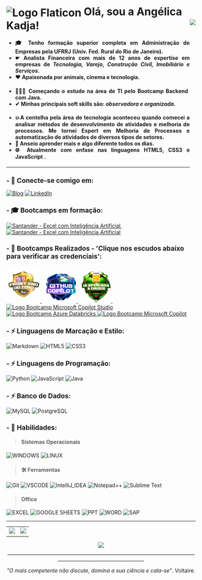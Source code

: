 <h1>
     <img align="center" alt="Logo Flaticon" width="36px" src="https://github.com/angelicakadja/angelicakadja/assets/156589643/b8cfbaa8-3265-4181-986c-5517962ed5af"></a>
    <span>Olá, sou a Angélica Kadja!</span>

  <picture>
  <img align="right" media="(prefers-color-scheme: dark)" height="400" src="https://github.com/angelicakadja/angelicakadja/assets/156589643/71272830-29b9-4f3a-9958-d0c2fc88a799">
</picture>

</h1>

<h4 align="justify">
  
- 🎓 Tenho formação superior completa em Administração de Empresas pela UFRRJ (Univ. Fed. Rural do Rio de Janeiro).
- ☛ Analista Financeira com mais de 12 anos de expertise em empresas de _Tecnologia, Varejo, Construção Civil, Imobiliário e Serviços_.
- ❤️ Apaixonada por animais, cinema e tecnologia. </h4>
</sub>

<h4 align="justify">

- 👩🏽‍💻 Começando o estudo na área de TI pelo Bootcamp Backend com Java.
- ✔ Minhas principais soft skills são: _observadora e organizada_. </h4>
  </sub>

<h4 align="justify">

- 💥A centelha pela área de tecnologia aconteceu quando comecei a analisar métodos de desenvolvimento de atividades e melhoria de processos. Me tornei Expert em Melhoria de Processos e automatização de atividades de diversos tipos de setores.
- 🧠 Anseio aprender mais e algo diferente todos os dias.
- 🌐 Atualmente com enfase nas linguagens HTML5, CSS3 e JavaScript . </h4>
  </sub>

---

<sub>
<h2 align="left"> - 🔗 Conecte-se comigo em: </h2>
</sub>

[![Blog](https://img.shields.io/badge/Blogger-FF5722?style=for-the-badge&logo=blogger&logoColor=white)](https://sintesenuaecrua.blogspot.com/)
[![LinkedIn](https://img.shields.io/badge/LinkedIn-0077B5?style=for-the-badge&logo=linkedin&logoColor=white)](http://www.linkedin.com/in/adm-angelicakadja)

<sub>
<h2 align="left"> - 🎓 Bootcamps em formação: </h2>
</sub>

<div display: inline-block;> 
<a href="[https://github.com/user-attachments/assets/17baab3e-8e44-4500-b61e-0c459e773fb8](https://github.com/user-attachments/assets/17baab3e-8e44-4500-b61e-0c459e773fb8)" target="_blank">
     <img src="https://github.com/user-attachments/assets/17baab3e-8e44-4500-b61e-0c459e773fb8" width="90" alt="Santander - Excel com Inteligência Artificial" /> </a> &nbsp;     
<a href="[https://github.com/user-attachments/assets/518a825c-e5e0-47fd-9af5-6ecbd1182bf5](https://github.com/user-attachments/assets/518a825c-e5e0-47fd-9af5-6ecbd1182bf5)" target="_blank">
     <img src="https://github.com/user-attachments/assets/518a825c-e5e0-47fd-9af5-6ecbd1182bf5" width="85" alt="Santander - Excel com Inteligência Artificial" /> </a>
</div>

<sub>
<h2 align="left"> - 🚀 Bootcamps Realizados - 'Clique nos escudos abaixo para verificar as credenciais': </h2>
</sub>

<div display: inline-block;> 
<a href="[https://hermes.dio.me/certificates/D50WLGPK.pdf](https://hermes.dio.me/certificates/D50WLGPK.pdf)" target="_blank">
     <img src="./src/img/front-end.png" width="90" alt="Logo Bootcamp Front-End" /> </a> &nbsp;
<a href="[https://hermes.dio.me/certificates/2GXOWDRU.pdf](https://hermes.dio.me/certificates/2GXOWDRU.pdf)" target="_blank">
     <img src="./src/img/github.png" width="85" alt="Logo Bootcamp GitHub Copilot" /> </a> &nbsp;
<a href="[https://hermes.dio.me/certificates/7RBBD6ZR.pdf](https://hermes.dio.me/certificates/7RBBD6ZR.pdf)" target="_blank">
     <img src="./src/img/ia-dados.png" width="80" alt="Logo Bootcamp IA Dados" /> </a> &nbsp;
<a href="[https://hermes.dio.me/certificates/VCUHQUFT.pdf](https://hermes.dio.me/certificates/VCUHQUFT.pdf)" target="_blank">
     <img src="https://github.com/user-attachments/assets/1f7c8879-41cf-4d13-97f1-1b5746740a74" width="80" alt="Logo Bootcamp Microsoft Copilot Studio" target="_blank"/> </a> 
<a href="[https://hermes.dio.me/certificates/YENUHHEQ.pdf](https://hermes.dio.me/certificates/YENUHHEQ.pdf)" target="_blank">
     <img src="https://github.com/user-attachments/assets/2bac7d23-fc2d-417b-a9cf-27ab3fe81f75" width="100" alt="Logo Bootcamp Azure Databricks" /> </a>
<a href="[https://hermes.dio.me/certificates/F0QN1LMW.pdf](https://hermes.dio.me/certificates/F0QN1LMW.pdf)" target="_blank">
     <img src="https://github.com/user-attachments/assets/9d4f70aa-65d6-42e3-8489-3f3a7d4e5c95" width="90" alt="Logo Bootcamp Microsoft Copilot" target="_blank"/> </a>
</div>

[//]: # "  criar espaço extra entre as imagens"
            
<sub>
<h2 align="left"> - ⚡ Linguagens de Marcação e Estilo: </h2>
</sub>

![Markdown](https://img.shields.io/badge/Markdown-000?style=for-the-badge&logo=markdown)
![HTML5](https://img.shields.io/badge/HTML5-E34F26?style=for-the-badge&logo=html5&logoColor=white)
![CSS3](https://img.shields.io/badge/CSS3-1572B6?style=for-the-badge&logo=css3&logoColor=white)

<sub>
<h2 align="left"> - ⚡ Linguagens de Programação: </h2>
</sub>

![Python](https://img.shields.io/badge/Python-3776AB?logo=python&logoColor=white&style=for-the-badge)
![JavaScript](https://img.shields.io/badge/JavaScript-F7DF1E?style=for-the-badge&logo=javascript&logoColor=black)
![Java](https://img.shields.io/badge/Java-ED8B00?style=for-the-badge&logo=Java&logoColor=white)

<sub>
<h2 align="left"> - ⚡ Banco de Dados: </h2>
</sub>

![MySQL](https://img.shields.io/badge/MySQL-06688F?style=for-the-badge&logo=mysql&logoColor=white)
![PostgreSQL](https://img.shields.io/badge/PostgreSQL-035?style=for-the-badge&logo=postgresql)

<sub>
<h2 align="left"> - 🚀 Habilidades: </h2>
</sub>

> #### Sistemas Operacionais

![WINDOWS](https://img.shields.io/badge/Windows-0078D6?style=for-the-badge&logo=windows&logoColor=white)
![LINUX](https://img.shields.io/badge/Linux-FCC624?style=for-the-badge&logo=linux&logoColor=black)

> #### 🛠️ Ferramentas

![Git](https://img.shields.io/badge/GIT-E44C30?style=for-the-badge&logo=git&logoColor=white)
![VSCODE](https://img.shields.io/badge/Visual_Studio_Code-0078D4?style=for-the-badge&logo=visual%20studio%20code&logoColor=white)
![IntelliJ_IDEA](https://img.shields.io/badge/IntelliJ_IDEA-000000.svg?style=for-the-badge&logo=intellij-idea&logoColor=white)
![Notepad++](https://img.shields.io/badge/Notepad++-90E59A.svg?style=for-the-badge&logo=notepad%2B%2B&logoColor=black)
![Sublime Text](https://img.shields.io/badge/sublime_text-%23575757.svg?&style=for-the-badge&logo=sublime-text&logoColor=important)

> #### Office

![EXCEL](https://img.shields.io/badge/Microsoft_Excel-217346?style=for-the-badge&logo=microsoft-excel&logoColor=white)
![GOOGLE SHEETS](https://img.shields.io/badge/Google%20Sheets-34A853?style=for-the-badge&logo=google-sheets&logoColor=white)
![PPT](https://img.shields.io/badge/Microsoft_PowerPoint-B7472A?style=for-the-badge&logo=microsoft-powerpoint&logoColor=white)
![WORD](https://img.shields.io/badge/Microsoft_Word-2B579A?style=for-the-badge&logo=microsoft-word&logoColor=white)
![SAP](https://img.shields.io/badge/SAP-0FAAFF?style=for-the-badge&logo=sap&logoColor=white)

---

<table cellpadding="0" align=center>
  <tr style="padding: 0">
    <!-- GitHub Stats Card -->  
    <td valign="top"><img height="200" src="https://github-readme-stats.vercel.app/api?username=angelicakadja&rank_icon=github&show_icons=true&theme=radical&border_color=2e4058"/></td>
    <!-- GitHub Top Language Card -->
    <td valign="top"><img height="200" src="https://github-readme-stats.vercel.app/api/top-langs/?username=angelicakadja&layout=compact&theme=radical&border_color=2e4058"/></td>
  </tr>
</table>

<div align=center>
  
<img src="https://capsule-render.vercel.app/api?type=waving&color=gradient&height=130&width=200%&section=footer"/>

</div>

<div align=center>
__________________________________________________________________________________________________________________

</div>

<div align=center>
  
_"O mais competente não discute, domina a sua ciência e cala-se"_. Voltaire.

</div>

